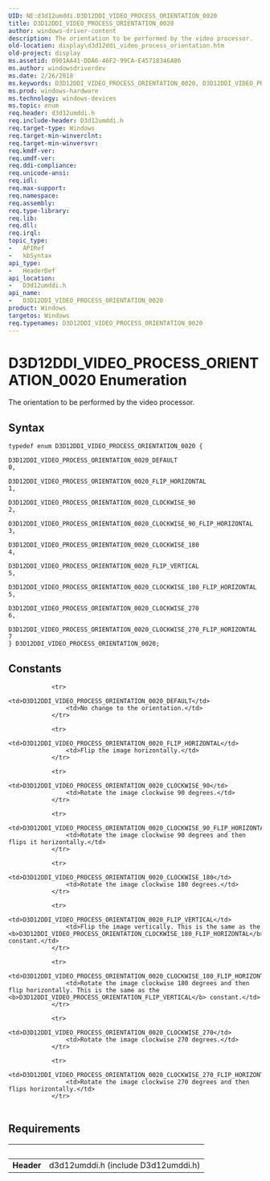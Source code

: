 ```yaml
---
UID: NE:d3d12umddi.D3D12DDI_VIDEO_PROCESS_ORIENTATION_0020
title: D3D12DDI_VIDEO_PROCESS_ORIENTATION_0020
author: windows-driver-content
description: The orientation to be performed by the video processor.
old-location: display\d3d12ddi_video_process_orientation.htm
old-project: display
ms.assetid: 0901AA41-DDA6-46F2-99CA-E45718346A86
ms.author: windowsdriverdev
ms.date: 2/26/2018
ms.keywords: D3D12DDI_VIDEO_PROCESS_ORIENTATION_0020, D3D12DDI_VIDEO_PROCESS_ORIENTATION_0020 enumeration [Display Devices], D3D12DDI_VIDEO_PROCESS_ORIENTATION_0020_CLOCKWISE_180, D3D12DDI_VIDEO_PROCESS_ORIENTATION_0020_CLOCKWISE_180_FLIP_HORIZONTAL, D3D12DDI_VIDEO_PROCESS_ORIENTATION_0020_CLOCKWISE_270, D3D12DDI_VIDEO_PROCESS_ORIENTATION_0020_CLOCKWISE_270_FLIP_HORIZONTAL, D3D12DDI_VIDEO_PROCESS_ORIENTATION_0020_CLOCKWISE_90, D3D12DDI_VIDEO_PROCESS_ORIENTATION_0020_CLOCKWISE_90_FLIP_HORIZONTAL, D3D12DDI_VIDEO_PROCESS_ORIENTATION_0020_DEFAULT, D3D12DDI_VIDEO_PROCESS_ORIENTATION_0020_FLIP_HORIZONTAL, D3D12DDI_VIDEO_PROCESS_ORIENTATION_0020_FLIP_VERTICAL, d3d12umddi/D3D12DDI_VIDEO_PROCESS_ORIENTATION_0020, d3d12umddi/D3D12DDI_VIDEO_PROCESS_ORIENTATION_0020_CLOCKWISE_180, d3d12umddi/D3D12DDI_VIDEO_PROCESS_ORIENTATION_0020_CLOCKWISE_180_FLIP_HORIZONTAL, d3d12umddi/D3D12DDI_VIDEO_PROCESS_ORIENTATION_0020_CLOCKWISE_270, d3d12umddi/D3D12DDI_VIDEO_PROCESS_ORIENTATION_0020_CLOCKWISE_270_FLIP_HORIZONTAL, d3d12umddi/D3D12DDI_VIDEO_PROCESS_ORIENTATION_0020_CLOCKWISE_90, d3d12umddi/D3D12DDI_VIDEO_PROCESS_ORIENTATION_0020_CLOCKWISE_90_FLIP_HORIZONTAL, d3d12umddi/D3D12DDI_VIDEO_PROCESS_ORIENTATION_0020_DEFAULT, d3d12umddi/D3D12DDI_VIDEO_PROCESS_ORIENTATION_0020_FLIP_HORIZONTAL, d3d12umddi/D3D12DDI_VIDEO_PROCESS_ORIENTATION_0020_FLIP_VERTICAL, display.d3d12ddi_video_process_orientation
ms.prod: windows-hardware
ms.technology: windows-devices
ms.topic: enum
req.header: d3d12umddi.h
req.include-header: D3d12umddi.h
req.target-type: Windows
req.target-min-winverclnt: 
req.target-min-winversvr: 
req.kmdf-ver: 
req.umdf-ver: 
req.ddi-compliance: 
req.unicode-ansi: 
req.idl: 
req.max-support: 
req.namespace: 
req.assembly: 
req.type-library: 
req.lib: 
req.dll: 
req.irql: 
topic_type:
-	APIRef
-	kbSyntax
api_type:
-	HeaderDef
api_location:
-	D3d12umddi.h
api_name:
-	D3D12DDI_VIDEO_PROCESS_ORIENTATION_0020
product: Windows
targetos: Windows
req.typenames: D3D12DDI_VIDEO_PROCESS_ORIENTATION_0020
---
```


# D3D12DDI_VIDEO_PROCESS_ORIENTATION_0020 Enumeration
The orientation to be performed by the video processor.

## Syntax
````
typedef enum D3D12DDI_VIDEO_PROCESS_ORIENTATION_0020 { 
  D3D12DDI_VIDEO_PROCESS_ORIENTATION_0020_DEFAULT                        = 0,
  D3D12DDI_VIDEO_PROCESS_ORIENTATION_0020_FLIP_HORIZONTAL                = 1,
  D3D12DDI_VIDEO_PROCESS_ORIENTATION_0020_CLOCKWISE_90                   = 2,
  D3D12DDI_VIDEO_PROCESS_ORIENTATION_0020_CLOCKWISE_90_FLIP_HORIZONTAL   = 3,
  D3D12DDI_VIDEO_PROCESS_ORIENTATION_0020_CLOCKWISE_180                  = 4,
  D3D12DDI_VIDEO_PROCESS_ORIENTATION_0020_FLIP_VERTICAL                  = 5,
  D3D12DDI_VIDEO_PROCESS_ORIENTATION_0020_CLOCKWISE_180_FLIP_HORIZONTAL  = 5,
  D3D12DDI_VIDEO_PROCESS_ORIENTATION_0020_CLOCKWISE_270                  = 6,
  D3D12DDI_VIDEO_PROCESS_ORIENTATION_0020_CLOCKWISE_270_FLIP_HORIZONTAL  = 7
} D3D12DDI_VIDEO_PROCESS_ORIENTATION_0020;
````

## Constants

<table>
            
                <tr>
                    <td>D3D12DDI_VIDEO_PROCESS_ORIENTATION_0020_DEFAULT</td>
                    <td>No change to the orientation.</td>
                </tr>
            
                <tr>
                    <td>D3D12DDI_VIDEO_PROCESS_ORIENTATION_0020_FLIP_HORIZONTAL</td>
                    <td>Flip the image horizontally.</td>
                </tr>
            
                <tr>
                    <td>D3D12DDI_VIDEO_PROCESS_ORIENTATION_0020_CLOCKWISE_90</td>
                    <td>Rotate the image clockwise 90 degrees.</td>
                </tr>
            
                <tr>
                    <td>D3D12DDI_VIDEO_PROCESS_ORIENTATION_0020_CLOCKWISE_90_FLIP_HORIZONTAL</td>
                    <td>Rotate the image clockwise 90 degrees and then flips it horizontally.</td>
                </tr>
            
                <tr>
                    <td>D3D12DDI_VIDEO_PROCESS_ORIENTATION_0020_CLOCKWISE_180</td>
                    <td>Rotate the image clockwise 180 degrees.</td>
                </tr>
            
                <tr>
                    <td>D3D12DDI_VIDEO_PROCESS_ORIENTATION_0020_FLIP_VERTICAL</td>
                    <td>Flip the image vertically. This is the same as the <b>D3D12DDI_VIDEO_PROCESS_ORIENTATION_CLOCKWISE_180_FLIP_HORIZONTAL</b> constant.</td>
                </tr>
            
                <tr>
                    <td>D3D12DDI_VIDEO_PROCESS_ORIENTATION_0020_CLOCKWISE_180_FLIP_HORIZONTAL</td>
                    <td>Rotate the image clockwise 180 degrees and then flip horizontally. This is the same as the <b>D3D12DDI_VIDEO_PROCESS_ORIENTATION_FLIP_VERTICAL</b> constant.</td>
                </tr>
            
                <tr>
                    <td>D3D12DDI_VIDEO_PROCESS_ORIENTATION_0020_CLOCKWISE_270</td>
                    <td>Rotate the image clockwise 270 degrees.</td>
                </tr>
            
                <tr>
                    <td>D3D12DDI_VIDEO_PROCESS_ORIENTATION_0020_CLOCKWISE_270_FLIP_HORIZONTAL</td>
                    <td>Rotate the image clockwise 270 degrees and then flips horizontally.</td>
                </tr>
</table>


## Requirements
| &nbsp; | &nbsp; |
| ---- |:---- |
| **Header** | d3d12umddi.h (include D3d12umddi.h) |